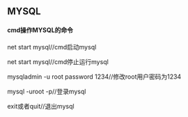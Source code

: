 ## MYSQL
#### cmd操作MYSQL的命令
net start mysql//cmd启动mysql  

net start mysql//cmd停止运行mysql  

mysqladmin -u root password 1234//修改root用户密码为1234  

mysql -uroot -p//登录mysql  

exit或者quit//退出mysql

